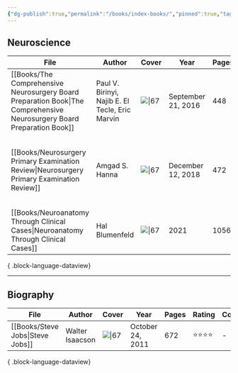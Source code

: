 ```yaml
---
{"dg-publish":true,"permalink":"/books/index-books/","pinned":true,"tags":["book","index"],"created":"2023-11-03T21:15:01.722-07:00","updated":"2023-11-03T22:12:18.709-07:00"}
---
```



## Neuroscience

| File                                                                                                                      | Author                                          | Cover                                                                                                                    | Year               | Pages | Rating     | Comment                                                                              |
| ------------------------------------------------------------------------------------------------------------------------- | ----------------------------------------------- | ------------------------------------------------------------------------------------------------------------------------ | ------------------ | ----- | ---------- | ------------------------------------------------------------------------------------ |
| [[Books/The Comprehensive Neurosurgery Board Preparation Book\|The Comprehensive Neurosurgery Board Preparation Book]] | Paul V. Birinyi, Najib E. El Tecle, Eric Marvin | ![\|67](http://books.google.com/books/content?id=U32fDAAAQBAJ&printsec=frontcover&img=1&zoom=1&edge=curl&source=gbs_api) | September 21, 2016 | 448   | ⭐️⭐️⭐️⭐️⭐️ | Excellent Q&A book, recommend for early stage knowledge accumulation.                |
| [[Books/Neurosurgery Primary Examination Review\|Neurosurgery Primary Examination Review]]                             | Amgad S. Hanna                                  | ![\|67](http://books.google.com/books/content?id=wtB-DwAAQBAJ&printsec=frontcover&img=1&zoom=1&edge=curl&source=gbs_api) | December 12, 2018  | 472   | ⭐️⭐️⭐️⭐️⭐️ | Q&A review book with excellent diagrams and tables, recommend for late stage review. |
| [[Books/Neuroanatomy Through Clinical Cases\|Neuroanatomy Through Clinical Cases]]                                     | Hal Blumenfeld                                  | ![\|67](http://books.google.com/books/content?id=PgdTzQEACAAJ&printsec=frontcover&img=1&zoom=1&source=gbs_api)           | 2021               | 1056  | ⭐️⭐️⭐️⭐️⭐️ | The best neuroanatomy book.                                                          |

{ .block-language-dataview}

---

## Biography

| File                                | Author          | Cover                                                                                                                    | Year             | Pages | Rating   | Comment |
| ----------------------------------- | --------------- | ------------------------------------------------------------------------------------------------------------------------ | ---------------- | ----- | -------- | ------- |
| [[Books/Steve Jobs\|Steve Jobs]] | Walter Isaacson | ![\|67](http://books.google.com/books/content?id=I6R8MXStPXgC&printsec=frontcover&img=1&zoom=1&edge=curl&source=gbs_api) | October 24, 2011 | 672   | ⭐️⭐️⭐️⭐️ | \-      |

{ .block-language-dataview}

